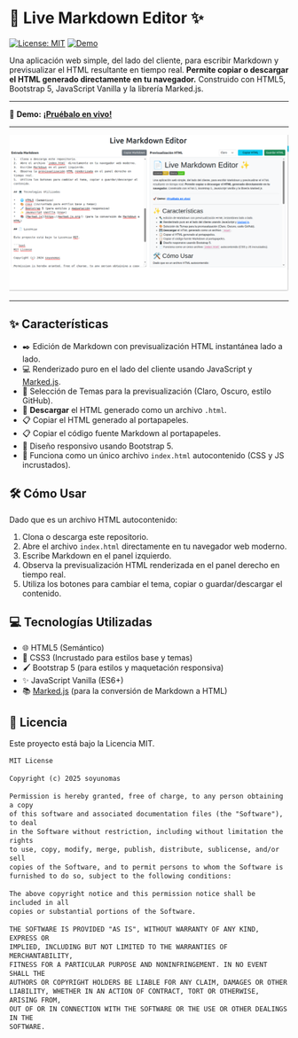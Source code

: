 # 📄 Live Markdown Editor ✨

[![License: MIT](https://img.shields.io/badge/License-MIT-yellow.svg)](https://opensource.org/licenses/MIT) [![Demo](https://img.shields.io/badge/Demo-Live!-brightgreen)](https://soyunomas.github.io/Live-Markdown-Editor/index.html)

Una aplicación web simple, del lado del cliente, para escribir Markdown y previsualizar el HTML resultante en tiempo real. **Permite copiar o descargar el HTML generado directamente en tu navegador.** Construido con HTML5, Bootstrap 5, JavaScript Vanilla y la librería Marked.js.

---

🚀 **Demo:** [**¡Pruébalo en vivo!**](https://soyunomas.github.io/Live-Markdown-Editor/index.html)

---

![Captura de pantalla](screenshot-1.png)

---
## ✨ Características

*   ✒️ Edición de Markdown con previsualización HTML instantánea lado a lado.
*   💻 Renderizado puro en el lado del cliente usando JavaScript y [Marked.js](https://marked.js.org/).
*   🎨 Selección de Temas para la previsualización (Claro, Oscuro, estilo GitHub).
*   💾 **Descargar** el HTML generado como un archivo `.html`.
*   📋 Copiar el HTML generado al portapapeles.
*   📋 Copiar el código fuente Markdown al portapapeles.
*   📱 Diseño responsivo usando Bootstrap 5.
*   📄 Funciona como un único archivo `index.html` autocontenido (CSS y JS incrustados).

## 🛠️ Cómo Usar

Dado que es un archivo HTML autocontenido:

1.  Clona o descarga este repositorio.
2.  Abre el archivo `index.html` directamente en tu navegador web moderno.
3.  Escribe Markdown en el panel izquierdo.
4.  Observa la previsualización HTML renderizada en el panel derecho en tiempo real.
5.  Utiliza los botones para cambiar el tema, copiar o guardar/descargar el contenido.

## 💻 Tecnologías Utilizadas

*   🌐 HTML5 (Semántico)
*   🎨 CSS3 (Incrustado para estilos base y temas)
*   🖌️ Bootstrap 5 (para estilos y maquetación responsiva)
*   ✨ JavaScript Vanilla (ES6+)
*   📚 [Marked.js](https://marked.js.org/) (para la conversión de Markdown a HTML)

## 📄 Licencia

Este proyecto está bajo la Licencia MIT.

```text
MIT License

Copyright (c) 2025 soyunomas

Permission is hereby granted, free of charge, to any person obtaining a copy
of this software and associated documentation files (the "Software"), to deal
in the Software without restriction, including without limitation the rights
to use, copy, modify, merge, publish, distribute, sublicense, and/or sell
copies of the Software, and to permit persons to whom the Software is
furnished to do so, subject to the following conditions:

The above copyright notice and this permission notice shall be included in all
copies or substantial portions of the Software.

THE SOFTWARE IS PROVIDED "AS IS", WITHOUT WARRANTY OF ANY KIND, EXPRESS OR
IMPLIED, INCLUDING BUT NOT LIMITED TO THE WARRANTIES OF MERCHANTABILITY,
FITNESS FOR A PARTICULAR PURPOSE AND NONINFRINGEMENT. IN NO EVENT SHALL THE
AUTHORS OR COPYRIGHT HOLDERS BE LIABLE FOR ANY CLAIM, DAMAGES OR OTHER
LIABILITY, WHETHER IN AN ACTION OF CONTRACT, TORT OR OTHERWISE, ARISING FROM,
OUT OF OR IN CONNECTION WITH THE SOFTWARE OR THE USE OR OTHER DEALINGS IN THE
SOFTWARE.
